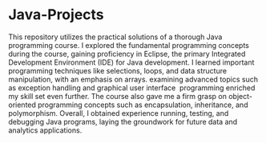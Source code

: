 # Java-Projects

This repository utilizes the practical solutions of a thorough Java programming course. I explored the fundamental programming concepts during the course, gaining proficiency in Eclipse, the primary Integrated Development Environment (IDE) for Java development. I learned important programming techniques like selections, loops, and data structure manipulation, with an emphasis on arrays. examining advanced topics such as exception handling and graphical user interface  programming enriched my skill set even further. The course also gave me a firm grasp on object-oriented programming concepts such as encapsulation, inheritance, and polymorphism. Overall, I obtained experience running, testing, and debugging Java programs, laying the groundwork for future data and analytics applications.
